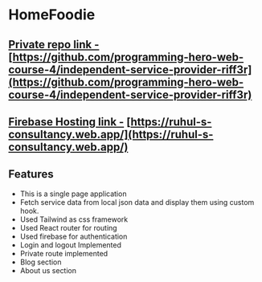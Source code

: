 # HomeFoodie

## [Private repo link -](https://github.com/programming-hero-web-course-4/independent-service-provider-riff3r) [https://github.com/programming-hero-web-course-4/independent-service-provider-riff3r](https://github.com/programming-hero-web-course-4/independent-service-provider-riff3r)

## [Firebase Hosting link -](https://ruhul-s-consultancy.web.app/) [https://ruhul-s-consultancy.web.app/](https://ruhul-s-consultancy.web.app/)

## Features

- This is a single page application
- Fetch service data from local json data and display them using custom hook.
- Used Tailwind as css framework
- Used React router for routing
- Used firebase for authentication
- Login and logout Implemented
- Private route implemented
- Blog section
- About us section
